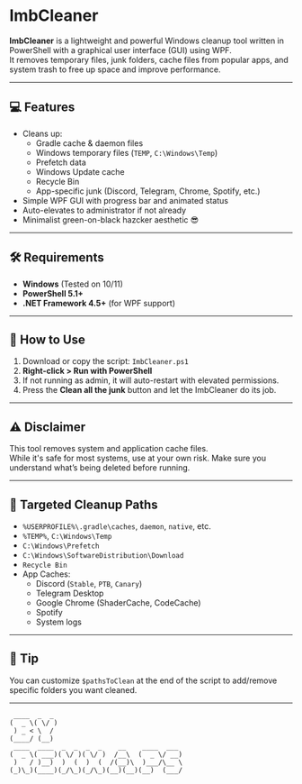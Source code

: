 # ImbCleaner

**ImbCleaner** is a lightweight and powerful Windows cleanup tool written in PowerShell with a graphical user interface (GUI) using WPF.  
It removes temporary files, junk folders, cache files from popular apps, and system trash to free up space and improve performance.

---

## 💻 Features

- Cleans up:
  - Gradle cache & daemon files
  - Windows temporary files (`TEMP`, `C:\Windows\Temp`)
  - Prefetch data
  - Windows Update cache
  - Recycle Bin
  - App-specific junk (Discord, Telegram, Chrome, Spotify, etc.)
- Simple WPF GUI with progress bar and animated status
- Auto-elevates to administrator if not already
- Minimalist green-on-black hazcker aesthetic 😎

---

## 🛠 Requirements

- **Windows** (Tested on 10/11)
- **PowerShell 5.1+**
- **.NET Framework 4.5+** (for WPF support)

---

## 🚀 How to Use

1. Download or copy the script: `ImbCleaner.ps1`
2. **Right-click > Run with PowerShell**
3. If not running as admin, it will auto-restart with elevated permissions.
4. Press the **Clean all the junk** button and let the ImbCleaner do its job.

---

## ⚠️ Disclaimer

This tool removes system and application cache files.  
While it's safe for most systems, use at your own risk. Make sure you understand what’s being deleted before running.

---

## 📁 Targeted Cleanup Paths

- `%USERPROFILE%\.gradle\caches`, `daemon`, `native`, etc.
- `%TEMP%`, `C:\Windows\Temp`
- `C:\Windows\Prefetch`
- `C:\Windows\SoftwareDistribution\Download`
- `Recycle Bin`
- App Caches:
  - Discord (`Stable`, `PTB`, `Canary`)
  - Telegram Desktop
  - Google Chrome (ShaderCache, CodeCache)
  - Spotify
  - System logs

---

## 🧠 Tip

You can customize `$pathsToClean` at the end of the script to add/remove specific folders you want cleaned.

---
```
 ____  _  _                                
(  _ \( \/ )                               
 ) _ < \  /                                
(____/ (__)                                
 ____  ____  _  _  _  _    __    ____  ___ 
(  _ \( ___)( \/ )( \/ )  /__\  (  _ \/ __)
 )   / )__)  )  (  )  (  /(__)\  )___/\__ \
(_)\_)(____)(_/\_)(_/\_)(__)(__)(__)  (___/
```
